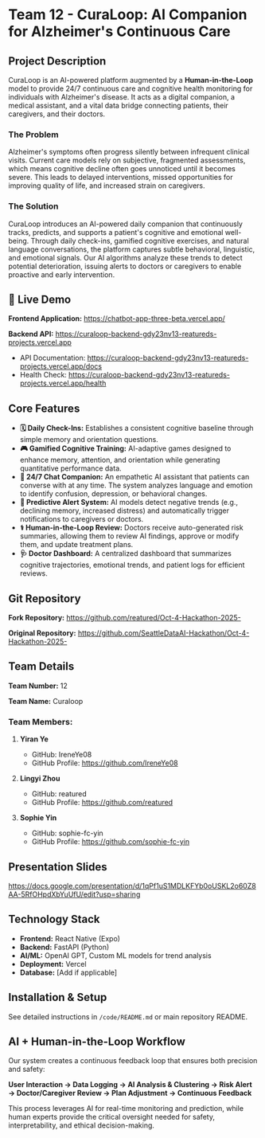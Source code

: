 # Team 12 - CuraLoop: AI Companion for Alzheimer's Continuous Care

## Project Description

CuraLoop is an AI-powered platform augmented by a **Human-in-the-Loop** model to provide 24/7 continuous care and cognitive health monitoring for individuals with Alzheimer's disease. It acts as a digital companion, a medical assistant, and a vital data bridge connecting patients, their caregivers, and their doctors.

### The Problem

Alzheimer's symptoms often progress silently between infrequent clinical visits. Current care models rely on subjective, fragmented assessments, which means cognitive decline often goes unnoticed until it becomes severe. This leads to delayed interventions, missed opportunities for improving quality of life, and increased strain on caregivers.

### The Solution

CuraLoop introduces an AI-powered daily companion that continuously tracks, predicts, and supports a patient's cognitive and emotional well-being. Through daily check-ins, gamified cognitive exercises, and natural language conversations, the platform captures subtle behavioral, linguistic, and emotional signals. Our AI algorithms analyze these trends to detect potential deterioration, issuing alerts to doctors or caregivers to enable proactive and early intervention.

## 🚀 Live Demo

**Frontend Application:** https://chatbot-app-three-beta.vercel.app/

**Backend API:** https://curaloop-backend-gdy23nv13-reatureds-projects.vercel.app
- API Documentation: https://curaloop-backend-gdy23nv13-reatureds-projects.vercel.app/docs
- Health Check: https://curaloop-backend-gdy23nv13-reatureds-projects.vercel.app/health

## Core Features

- **🗓️ Daily Check-Ins:** Establishes a consistent cognitive baseline through simple memory and orientation questions.
- **🎮 Gamified Cognitive Training:** AI-adaptive games designed to enhance memory, attention, and orientation while generating quantitative performance data.
- **💬 24/7 Chat Companion:** An empathetic AI assistant that patients can converse with at any time. The system analyzes language and emotion to identify confusion, depression, or behavioral changes.
- **🔔 Predictive Alert System:** AI models detect negative trends (e.g., declining memory, increased distress) and automatically trigger notifications to caregivers or doctors.
- **⚕️ Human-in-the-Loop Review:** Doctors receive auto-generated risk summaries, allowing them to review AI findings, approve or modify them, and update treatment plans.
- **🩺 Doctor Dashboard:** A centralized dashboard that summarizes cognitive trajectories, emotional trends, and patient logs for efficient reviews.

## Git Repository

**Fork Repository:** https://github.com/reatured/Oct-4-Hackathon-2025-

**Original Repository:** https://github.com/SeattleDataAI-Hackathon/Oct-4-Hackathon-2025-

## Team Details

**Team Number:** 12

**Team Name:** Curaloop

### Team Members:

1. **Yiran Ye**
   - GitHub: IreneYe08
   - GitHub Profile: https://github.com/IreneYe08

2. **Lingyi Zhou**
   - GitHub: reatured
   - GitHub Profile: https://github.com/reatured

3. **Sophie Yin**
   - GitHub: sophie-fc-yin
   - GitHub Profile: https://github.com/sophie-fc-yin

## Presentation Slides

https://docs.google.com/presentation/d/1qPf1uS1MDLKFYb0oUSKL2o60Z8AA-5RfOHpdXbYuUfU/edit?usp=sharing

## Technology Stack

- **Frontend:** React Native (Expo)
- **Backend:** FastAPI (Python)
- **AI/ML:** OpenAI GPT, Custom ML models for trend analysis
- **Deployment:** Vercel
- **Database:** [Add if applicable]

## Installation & Setup

See detailed instructions in `/code/README.md` or main repository README.

## AI + Human-in-the-Loop Workflow

Our system creates a continuous feedback loop that ensures both precision and safety:

**User Interaction → Data Logging → AI Analysis & Clustering → Risk Alert → Doctor/Caregiver Review → Plan Adjustment → Continuous Feedback**

This process leverages AI for real-time monitoring and prediction, while human experts provide the critical oversight needed for safety, interpretability, and ethical decision-making.
